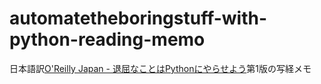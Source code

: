 # automatetheboringstuff-with-python-reading-memo

日本語訳[O'Reilly Japan - 退屈なことはPythonにやらせよう](https://www.oreilly.co.jp/books/9784873117782/)第1版の写経メモ